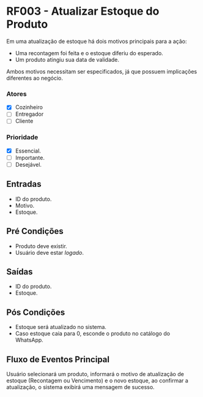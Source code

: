 # RF003 - Atualizar Estoque do Produto

Em uma atualização de estoque há dois motivos principais para a ação:&#x20;

* Uma recontagem foi feita e o estoque diferiu do esperado.
* Um produto atingiu sua data de validade.

Ambos motivos necessitam ser especificados, já que possuem implicações diferentes ao negócio.

### Atores

* [x] Cozinheiro
* [ ] Entregador
* [ ] Cliente

### Prioridade

* [x] Essencial.
* [ ] Importante.
* [ ] Desejável.

## Entradas

* ID do produto.
* Motivo.
* Estoque.

## Pré Condições

* Produto deve existir.
* Usuário deve estar _logado_.

## Saídas

* ID do produto.
* Estoque.

## Pós Condições

* Estoque será atualizado no sistema.
* Caso estoque caia para 0, esconde o produto no catálogo do WhatsApp.

## Fluxo de Eventos Principal

Usuário selecionará um produto, informará o motivo de atualização de estoque (Recontagem ou Vencimento) e o novo estoque, ao confirmar a atualização, o sistema exibirá uma mensagem de sucesso.
